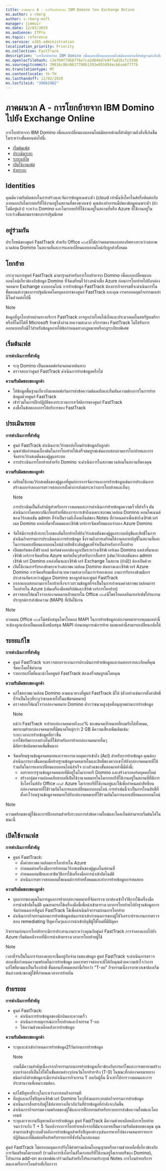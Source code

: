 ```yaml
---
title: ภาคผนวก A - การโยกย้ายจาก IBM Domino ไปยัง Exchange Online
ms.author: v-rberg
author: v-rberg-msft
manager: jimmuir
ms.date: 12/03/2019
ms.audience: ITPro
ms.topic: reference
ms.service: o365-administration
localization_priority: Priority
ms.collection: FastTrack
description: 'การโยกย้ายจาก IBM Domino เพื่อแลกเปลี่ยนแบบออนไลน์มีหลายด้านที่สำคัญรวมถึงสิ่งที่เกิดขึ้นในระหว่างขั้นตอนต่อไปนี้:'
ms.openlocfilehash: c3efb9f7d68776e7ca2d846d7e9f7ad1bcfc5398
ms.sourcegitcommit: 39616c06c0617700b1393e055894acb6aa6f7776
ms.translationtype: MT
ms.contentlocale: th-TH
ms.lasthandoff: 12/02/2019
ms.locfileid: "39662982"
---
```

# <a name="appendix-a---migration-from-ibm-domino-to-exchange-online"></a>ภาคผนวก A - การโยกย้ายจาก IBM Domino ไปยัง Exchange Online

การโยกย้ายจาก IBM Domino เพื่อแลกเปลี่ยนแบบออนไลน์มีหลายด้านที่สำคัญรวมถึงสิ่งที่เกิดขึ้นในระหว่างขั้นตอนต่อไปนี้: 
- [เริ่มต้นเฟส](#initiate-phase)   
- [ประเมินระยะ](#assess-phase)
- [ระยะแก้ไข](#remediate-phase)  
- [เปิดใช้งานเฟส](#enable-phase)  
- [ย้ายระยะ](#migrate-phase)
    
## <a name="identities"></a>Identities

คุณมีความรับผิดชอบในการสร้างและจัดการข้อมูลเฉพาะตัว (cloud เท่านั้นซิงโครไนส์หรือติดต่อกับภายนอกกับไดเรกทอรีที่ใช้งานอยู่ในสถานที่ของพวกเขา) คุณต้องทำการแม็ปของข้อมูลเฉพาะตัว (ถ้าไม่มีอยู่แล้ว) ระหว่าง Domino และไดเรกทอรีที่ใช้งานอยู่ในสถานที่หรือ Azure ที่ใช้งานอยู่ในระหว่างขั้นตอนแรกของการปฐมนิเทศ
  
## <a name="coexistence"></a>อยู่ร่วมกัน

ประโยชน์ของศูนย์ FastTrack สำหรับ Office ๓๖๕มีโฟลว์จดหมายแบบสองทิศทางระหว่างสภาพแวดล้อม Domino ในสถานที่และการแลกเปลี่ยนแบบออนไลน์กับลูกค้าทั้งหมด
  
## <a name="migration"></a>โยกย้าย

กระบวนการศูนย์ FastTrack มาตรฐานสำหรับการโยกย้ายจาก Domino เพื่อแลกเปลี่ยนแบบออนไลน์เกี่ยวข้องกับข้อมูล Domino ที่จัดเตรียมไว้ล่วงหน้าเพื่อ Azure ก่อนการโยกย้ายไปยังกล่องจดหมาย Exchange แบบออนไลน์ การย้ายข้อมูล FastTrack ต้องการกิจกรรมที่จะดำเนินการในขั้นตอนต่างๆของการปฐมนิเทศโดยบุคลากรของศูนย์ FastTrack และคุณ เราครอบคลุมกิจกรรมเหล่านี้ในส่วนต่อไปนี้
  
> [!NOTE]
> ข้อมูลที่ถูกโยกย้ายผ่านทางบริการ FastTrack อาจถูกถ่ายโอนไปเก็บและประมวลผลในสหรัฐอเมริกาหรือที่ใดก็ได้ที่ Microsoft รักษาสิ่งอำนวยความสะดวก บริการของ FastTrack ไม่ได้รับการออกแบบหรือมีไว้สำหรับข้อมูลภายใต้ข้อกำหนดทางกฎหมายหรือกฎระเบียบพิเศษ 
  
## <a name="initiate-phase"></a>เริ่มต้นเฟส

 **การดำเนินการที่สำคัญ**
  
- ระบุ Domino เป็นแพลตฟอร์มจดหมายต้นทาง   
- ตรวจสอบว่าศูนย์ FastTrack ดำเนินการย้ายข้อมูลหรือไม่
    
 **ความรับผิดชอบของลูกค้า**
  
- ให้ข้อมูลพื้นฐานเกี่ยวกับแพลตฟอร์มการส่งข้อความต้นฉบับและยืนยันความต้องการในการย้ายข้อมูลด้วยศูนย์ FastTrack 
- เข้าร่วมในการฝึกปฏิบัติของกระบวนการสวัสดิการของศูนย์ FastTrack  
- ลงชื่อในข้อตกลงการให้บริการของ FastTrack
    
## <a name="assess-phase"></a>ประเมินระยะ

 **การดำเนินการที่สำคัญ**
  
- ศูนย์ FastTrack ดำเนินการเวิร์กชอปบโอนย้ายข้อมูลกับลูกค้า 
- คุณทำข้อกำหนดเบื้องต้นในการโยกย้ายให้เสร็จสมบูรณ์เช่นแบบสอบถามการโยกย้ายและการจัดสรรเวิร์กสเตชันของผู้ดูแลระบบ    
- การประเมินการโยกย้ายสำหรับ Domino จะดำเนินการในสภาพแวดล้อมในสถานที่ของคุณ
    
 **ความรับผิดชอบของลูกค้า**
  
- เตรียมใช้งานเวิร์กสเตชันของผู้ดูแลที่ศูนย์การการจัดการและการย้ายข้อมูลเช่นการประเมินการสร้างแบบจำลองการตรวจสอบการตั้งค่าการส่งต่อระหว่างการโยกย้ายและอื่นๆ
    > [!NOTE]
    > การประเมินเป็นสิ่งสำคัญสำหรับการวางแผนและการดำเนินการย้ายข้อมูลความเร็วที่สำเร็จ มันดำเนินการโดยสถาปนิกโยกย้ายที่ต้องการการเข้าถึงเฉพาะสภาพแวดล้อม Domino คอมโพเนนต์ของเวิร์กสเตชัน admin ที่จำเป็นรวมถึงไคลเอ็นต์ของ Notes ที่กำหนดค่าเพื่อเข้าถึงเซิร์ฟเวอร์เมล Domino แหล่งที่มาทั้งหมดและเซิร์ฟเวอร์การจัดเตรียมแบบจำลอง Azure Domino 
- จัดให้มีการเข้าถึงระยะไกลของทีมโยกย้ายไปยังเวิร์กสเตชันของผู้ดูแลระบบบัญชีและสิทธิ์ในการดำเนินกิจกรรมการประเมินและการย้ายข้อมูล ซึ่งรวมถึงการเตรียมใช้งานหลายบัญชีในสถานที่และในการแลกเปลี่ยนแบบออนไลน์ด้วยสิทธิ์ระดับผู้ดูแลที่จำเป็นสำหรับการโยกย้าย    
- เปิดพอร์ตของไฟร์วอลล์ พอร์ตขาออกต้องถูกเปิดระหว่างเซิร์ฟเวอร์เมล Domino แหล่งที่มาและเซิร์ฟเวอร์การจัดเตรียม Azure พอร์ตอื่นๆสำหรับการสื่อสาร (เช่นเวิร์กสเตชันของ admin เซิร์ฟเวอร์ Domino แหล่งที่มาและเซิร์ฟเวอร์ Exchange ในสถาน (ถ้ามี)) ต้องเปิดด้วย 
- เปิดใช้งานการรับรองข้ามระหว่างสภาพแวดล้อม Domino ต้นทางและเซิร์ฟเวอร์ Azure Domino การจัดเตรียมเพื่ออำนวยความสะดวกในการจำลองแบบ งานการรับรองข้ามมีการประสานกันระหว่างผู้ดูแล Domino ของลูกค้าและศูนย์ FastTrack  
- กรอกแบบสอบถามการโยกย้ายซึ่งจะรวบรวมข้อมูลที่จำเป็นในการกำหนดค่าสภาพแวดล้อมการโยกย้ายใน Azure (เช่นเครื่องมือสคริปต์และเซิร์ฟเวอร์การโยกย้าย)   
- ตรวจสอบให้แน่ใจว่ากล่องจดหมายเป้าหมายใน Office ๓๖๕มีโพรโทคอลอินเทอร์เฟซโปรแกรมประยุกต์การส่งข้อความ (MAPI) ที่เปิดใช้งาน  
> [!NOTE]
> บางแผน Office ๓๖๕ไม่สนับสนุนโพรโทคอล MAPI ในการย้ายข้อมูลกล่องจดหมายจากแผนเหล่านี้จะต้องถูกแปลงเป็นแผนซึ่งสนับสนุน MAPI ก่อนเหตุการณ์การย้าย แผนเหล่านี้สามารถเปลี่ยนกลับได้ 
  
## <a name="remediate-phase"></a>ระยะแก้ไข

 **การดำเนินการที่สำคัญ**
  
- ศูนย์ FastTrack จะตรวจสอบรายงานการประเมินการย้ายข้อมูลและทดสอบรายละเอียดที่คุณจัดหาโดยใช้คำถาม   
- รายการแก้ไขที่แนะนำโดยศูนย์ FastTrack ต้องเสร็จสมบูรณ์โดยคุณ
    
 **ความรับผิดชอบของลูกค้า**
  
- แก้ไขสภาพแวดล้อม Domino ตามแนวทางที่ศูนย์ FastTrack มีให้ (ตัวอย่างเช่นการตั้งค่าสิทธิ์ที่จำเป็นใดๆที่ระบุว่าขาดหายไปในแฟ้มจดหมาย)  
- ตรวจสอบให้แน่ใจว่ากล่องจดหมาย Domino ต่ำกว่าขนาดสูงสุดที่อนุญาตผ่านการย้ายข้อมูล
    > [!NOTE]
    >  แม้ว่า FastTrack จะย้ายกล่องจดหมายถึง๘๕% ของขนาดเป้าหมายที่ยอมรับได้ทั้งหมด, พยายามย้ายกล่องจดหมายที่มีขนาดใหญ่กว่า 2 GB มีความเสี่ยงเพิ่มเติมเช่น:    <br/> ระยะเวลาการย้ายข้อมูลที่ยาวขึ้น    <br/> การใช้ทรัพยากรอย่างอื่นที่ใช้สำหรับการย้ายกล่องจดหมายอื่นๆ    <br/> มีอัตราข้อผิดพลาดเพิ่มขึ้นมาก 
- จัดเตรียมฐานข้อมูลจดหมายและรายการควบคุมการเข้าถึง (Acl) สำหรับการย้ายข้อมูล คุณต้องดำเนินการบางขั้นตอนเพื่อย้ายฐานข้อมูลจดหมายในและสิทธิ์ของพวกเขาไปยังกล่องจดหมายที่ใช้ร่วมกันในการแลกเปลี่ยนแบบออนไลน์สำเร็จ บางส่วนของขั้นตอนเหล่านี้มีดังนี้: 
  - ลบรายการฐานข้อมูลจดหมายที่มีอยู่ในไดเรกทอรี Domino และสร้างเรกคอร์ดบุคคลใหม่
  - สร้างกลุ่มความปลอดภัยสากลที่เปิดใช้งานจดหมายในไดเรกทอรีที่ใช้งานอยู่ในสถานที่ที่มีการซิงโครไนส์กับ Office ๓๖๕ Azure ไดเรกทอรีที่ใช้งานอยู่และใช้เพื่อกำหนดค่าสิทธิ์บนกล่องจดหมายที่ใช้ร่วมกันในการแลกเปลี่ยนแบบออนไลน์ การทำเช่นนี้จะเป็นการโอนสิทธิ์ที่ตั้งค่าไว้บนฐานข้อมูลจดหมายไปยังกล่องจดหมายที่ใช้ร่วมกันในการแลกเปลี่ยนแบบออนไลน์
    
> [!NOTE]
> ความพร้อมของผู้ใช้และการฝึกอบรมสำหรับระบบการส่งข้อความใหม่และไคลเอ็นต์สามารถเริ่มต้นได้ในขณะนี้ 
  
## <a name="enable-phase"></a>เปิดใช้งานเฟส

 **การดำเนินการที่สำคัญ**
  
- ศูนย์ FastTrack: 
    - ตั้งค่าสภาพแวดล้อมการโยกย้ายใน Azure  
    - กำหนดค่าเครื่องมือการย้ายบนเวิร์กสเตชันของผู้ดูแลในสถานที่ 
    - กำหนดคอนฟิกและสาธิตวิธีการใช้เครื่องมือการนำเข้าอัตโนมัติ  
    - ดำเนินการตรวจสอบคอมโพเนนต์การย้ายทั้งหมดและทำการย้ายข้อมูลการทดสอบ
    
 **ความรับผิดชอบของลูกค้า**
  
- บุคลากรของคุณในการดูแลการย้ายกล่องจดหมายที่จัดตารางเวลาต้องเข้าใจวิธีการใช้เครื่องมือการนำเข้าอัตโนมัติ คุณสามารถใช้เครื่องมือนี้เพื่อนำเข้าตารางเวลาการโยกย้ายไปยังฐานข้อมูลการจัดกำหนดการที่ศูนย์ FastTrack ใช้เพื่อดำเนินกิจกรรมก่อนการโยกย้าย 
- ดำเนินการกิจกรรมก่อนการย้ายข้อมูลเช่นการนำเข้ากำหนดการของผู้ใช้วิเคราะห์รายงานการตรวจสอบ remediating ปัญหาใดๆและการนำเข้าบัญชีผู้ใช้ใหม่ที่มีปัญหา
    
กิจกรรมก่อนการโยกย้ายจะมีการประสานงานระหว่างคุณกับศูนย์ FastTrack การจำลองแบบไปยัง Azure เริ่มต้นหลังจากที่มีการนำเข้าตารางเวลาการโยกย้ายผู้ใช้ 
    
> [!NOTE]
> เวลาที่จำเป็นในการจำลองแบบจะขึ้นอยู่กับจำนวนของข้อมูล ศูนย์ FastTrack จะดำเนินการตรวจสอบเพื่อกำหนดความพร้อมในการย้ายข้อมูล ผลการตรวจสอบจะมีให้กับคุณด้วยความเข้าใจว่าการแก้ไขที่ตามมาเป็นเรื่องปกติ ขั้นตอนทั้งหมดเหล่านี้เรียกว่า "T-ลบ" กิจกรรมเนื่องจากพวกเขาต้องเริ่มต้นล่วงหน้าของผู้ใช้ที่กำหนดเวลาการย้ายถิ่น 
  
## <a name="migrate-phase"></a>ย้ายระยะ

 **การดำเนินการที่สำคัญ**
  
- ศูนย์ FastTrack:
    - ดำเนินการย้ายข้อมูลของนักบินและความเร็ว  
    - ดำเนินการเหตุการณ์การโยกย้ายและกิจกรรม T-ลบ
    - ให้ความช่วยเหลือหลังการย้ายข้อมูล
    
 **ความรับผิดชอบของลูกค้า**
  
- ระบุและนำเข้ากำหนดการย้ายข้อมูล21วันก่อนการย้ายข้อมูล
    > [!NOTE]
    > งานนี้มีความสำคัญเนื่องจากกิจกรรมก่อนการย้ายข้อมูลเกี่ยวข้องกับการแก้ไขและการพยายามสร้างแบบจำลองที่เป็นไปได้ในขั้นตอนต่างๆก่อนวันโยกย้ายจริง (T-0) ในขณะที่กล่องจดหมายบางชนิดกำลังย้ายข้อมูลจะมีการดำเนินการกิจกรรม T ลบกับผู้อื่น นี้จะทำให้การวางแผนและการประสานงานที่เหมาะสมต้อง. 
- แก้ไขปัญหาที่ระบุในระหว่างการลบกิจกรรมที
- ที่อยู่และแก้ไขปัญหาเซิร์ฟเวอร์ Domino ใดๆที่ส่งผลกระทบต่อกิจกรรมการย้ายข้อมูล 
- ดำเนินการสื่อสารกับผู้ใช้ปลายทางเกี่ยวกับวันที่ย้ายข้อมูลที่กำลังจะเกิดขึ้น
- ดำเนินการกิจกรรมความพร้อมของผู้ใช้และการฝึกอบรมสำหรับระบบการส่งข้อความใหม่และไคลเอนต์   
- ระบุและรายงานปัญหาหลังการย้ายข้อมูล ศูนย์ FastTrack มีความช่วยเหลือหลังการโยกย้ายจนกว่าจะถึง T + 5 วันหลังจากการโยกย้ายหลังจากที่มันจะกลายเป็นความรับผิดชอบของคุณ คุณสามารถเข้าสู่ระบบตั๋วหลังการย้ายข้อมูลสำหรับปัญหาต่างๆเช่นการหายไปของจดหมายรายการปฏิทินและที่ติดต่อหรือสำหรับรายการที่ซ้ำกันในกล่องเมล
    
ศูนย์ FastTrack ไม่ครอบคลุมการปรับใช้ค่าธรรมเนียมใบอนุญาตหรือความช่วยเหลือที่เกี่ยวข้องกับการจัดเตรียมไดเรกทอรี (รวมถึงการซิงโครไนส์ไดเรกทอรีที่ใช้งานอยู่ไดเรกทอรีของ Domino), โปรแกรม add-on ของซอฟต์แวร์ร่วมกันสำหรับโปรแกรมประยุกต์ Notes การโอนย้ายบริการตนเองหรือการโอนย้ายที่เก็บถาวร
  

  

